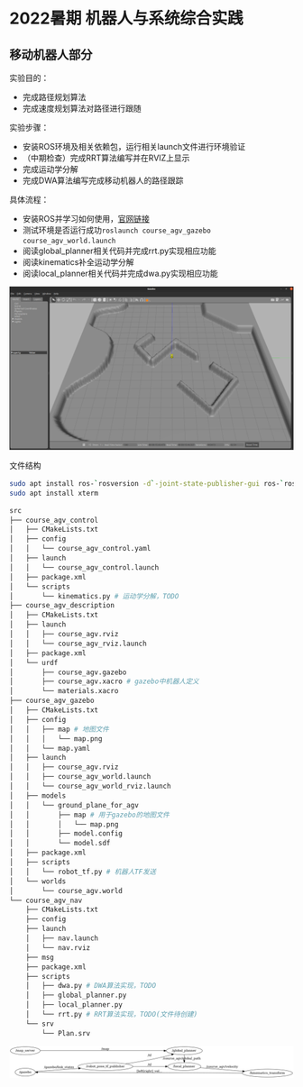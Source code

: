 # 2022暑期 机器人与系统综合实践 

## 移动机器人部分

实验目的：

* 完成路径规划算法
* 完成速度规划算法对路径进行跟随

实验步骤：

* 安装ROS环境及相关依赖包，运行相关launch文件进行环境验证
* （中期检查）完成RRT算法编写并在RVIZ上显示
* 完成运动学分解
* 完成DWA算法编写完成移动机器人的路径跟踪

具体流程：

* 安装ROS并学习如何使用，[官网链接](http://wiki.ros.org/cn/ROS/Tutorials)
* 测试环境是否运行成功`roslaunch course_agv_gazebo course_agv_world.launch`
* 阅读global_planner相关代码并完成rrt.py实现相应功能
* 阅读kinematics补全运动学分解
* 阅读local_planner相关代码并完成dwa.py实现相应功能

![image-20220703215935627](image/1.png)

文件结构

```bash
sudo apt install ros-`rosversion -d`-joint-state-publisher-gui ros-`rosversion -d`-joint-state-controller ros-`rosversion -d`-controller-manager ros-`rosversion -d`-gazebo-ros-pkgs ros-`rosversion -d`-gazebo-ros-control ros-`rosversion -d`-velocity-controllers ros-`rosversion -d`-map-server
sudo apt install xterm
```



```bash
src
├── course_agv_control
│   ├── CMakeLists.txt
│   ├── config
│   │   └── course_agv_control.yaml
│   ├── launch
│   │   └── course_agv_control.launch
│   ├── package.xml
│   └── scripts
│       └── kinematics.py # 运动学分解，TODO
├── course_agv_description
│   ├── CMakeLists.txt
│   ├── launch
│   │   ├── course_agv.rviz
│   │   └── course_agv_rviz.launch
│   ├── package.xml
│   └── urdf
│       ├── course_agv.gazebo
│       ├── course_agv.xacro # gazebo中机器人定义
│       └── materials.xacro
├── course_agv_gazebo
│   ├── CMakeLists.txt
│   ├── config
│   │   ├── map # 地图文件
│   │   │   └── map.png
│   │   └── map.yaml
│   ├── launch
│   │   ├── course_agv.rviz
│   │   ├── course_agv_world.launch
│   │   └── course_agv_world_rviz.launch
│   ├── models
│   │   └── ground_plane_for_agv
│   │       ├── map # 用于gazebo的地图文件
│   │       │   └── map.png
│   │       ├── model.config
│   │       └── model.sdf
│   ├── package.xml
│   ├── scripts
│   │   └── robot_tf.py # 机器人TF发送
│   └── worlds
│       └── course_agv.world
└── course_agv_nav
    ├── CMakeLists.txt
    ├── config
    ├── launch
    │   ├── nav.launch
    │   └── nav.rviz
    ├── msg
    ├── package.xml
    ├── scripts
    │   ├── dwa.py # DWA算法实现，TODO
    │   ├── global_planner.py
    │   ├── local_planner.py
    │   └── rrt.py # RRT算法实现，TODO(文件待创建)
    └── srv
        └── Plan.srv

```

![output](image/2.png)